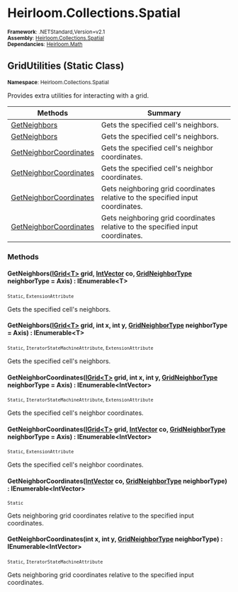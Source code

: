 # Heirloom.Collections.Spatial

<small>**Framework**: .NETStandard,Version=v2.1</small>  
<small>**Assembly**: [Heirloom.Collections.Spatial](../Heirloom.Collections.Spatial/Heirloom.Collections.Spatial.md)</small>  
<small>**Dependancies**: [Heirloom.Math](../Heirloom.Math/Heirloom.Math.md)</small>  

## GridUtilities (Static Class)
<small>**Namespace**: Heirloom.Collections.Spatial</sub></small>  

Provides extra utilities for interacting with a grid.

| Methods                                   | Summary                                                                        |
|-------------------------------------------|--------------------------------------------------------------------------------|
| [GetNeighbors<T>](#GET28C4FD09)           | Gets the specified cell's neighbors.                                           |
| [GetNeighbors<T>](#GET28C4FD09)           | Gets the specified cell's neighbors.                                           |
| [GetNeighborCoordinates<T>](#GET861B7DFF) | Gets the specified cell's neighbor coordinates.                                |
| [GetNeighborCoordinates<T>](#GET861B7DFF) | Gets the specified cell's neighbor coordinates.                                |
| [GetNeighborCoordinates](#GETC4098B39)    | Gets neighboring grid coordinates relative to the specified input coordinates. |
| [GetNeighborCoordinates](#GETC4098B39)    | Gets neighboring grid coordinates relative to the specified input coordinates. |

### Methods

#### <a name="GET4A714195"></a>GetNeighbors<T>([IGrid\<T>](Heirloom.Collections.Spatial.IGrid[T].md) grid, [IntVector](../Heirloom.Math/Heirloom.Math.IntVector.md) co, [GridNeighborType](Heirloom.Collections.Spatial.GridNeighborType.md) neighborType = Axis) : IEnumerable\<T>
<small>`Static`, `ExtensionAttribute`</small>

Gets the specified cell's neighbors.


#### <a name="GET6537BD34"></a>GetNeighbors<T>([IGrid\<T>](Heirloom.Collections.Spatial.IGrid[T].md) grid, int x, int y, [GridNeighborType](Heirloom.Collections.Spatial.GridNeighborType.md) neighborType = Axis) : IEnumerable\<T>
<small>`Static`, `IteratorStateMachineAttribute`, `ExtensionAttribute`</small>

Gets the specified cell's neighbors.


#### <a name="GETE578E7E8"></a>GetNeighborCoordinates<T>([IGrid\<T>](Heirloom.Collections.Spatial.IGrid[T].md) grid, int x, int y, [GridNeighborType](Heirloom.Collections.Spatial.GridNeighborType.md) neighborType = Axis) : IEnumerable\<IntVector>
<small>`Static`, `IteratorStateMachineAttribute`, `ExtensionAttribute`</small>

Gets the specified cell's neighbor coordinates.


#### <a name="GET5E76C37D"></a>GetNeighborCoordinates<T>([IGrid\<T>](Heirloom.Collections.Spatial.IGrid[T].md) grid, [IntVector](../Heirloom.Math/Heirloom.Math.IntVector.md) co, [GridNeighborType](Heirloom.Collections.Spatial.GridNeighborType.md) neighborType = Axis) : IEnumerable\<IntVector>
<small>`Static`, `ExtensionAttribute`</small>

Gets the specified cell's neighbor coordinates.


#### <a name="GETB5329BCB"></a>GetNeighborCoordinates([IntVector](../Heirloom.Math/Heirloom.Math.IntVector.md) co, [GridNeighborType](Heirloom.Collections.Spatial.GridNeighborType.md) neighborType) : IEnumerable\<IntVector>
<small>`Static`</small>

Gets neighboring grid coordinates relative to the specified input coordinates.


#### <a name="GETFFBC511E"></a>GetNeighborCoordinates(int x, int y, [GridNeighborType](Heirloom.Collections.Spatial.GridNeighborType.md) neighborType) : IEnumerable\<IntVector>
<small>`Static`, `IteratorStateMachineAttribute`</small>

Gets neighboring grid coordinates relative to the specified input coordinates.


